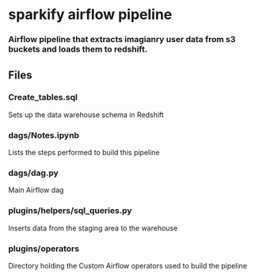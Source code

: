 # sparkify airflow pipeline
### Airflow pipeline that extracts imagianry user data from s3 buckets and loads them to redshift.

## Files

### Create_tables.sql
Sets up the data warehouse schema in Redshift

### dags/Notes.ipynb
Lists the steps performed to build this pipeline

### dags/dag.py
Main Airflow dag

### plugins/helpers/sql_queries.py
Inserts data from the staging area to the warehouse

### plugins/operators
Directory holding the Custom Airflow operators used to build the pipeline
